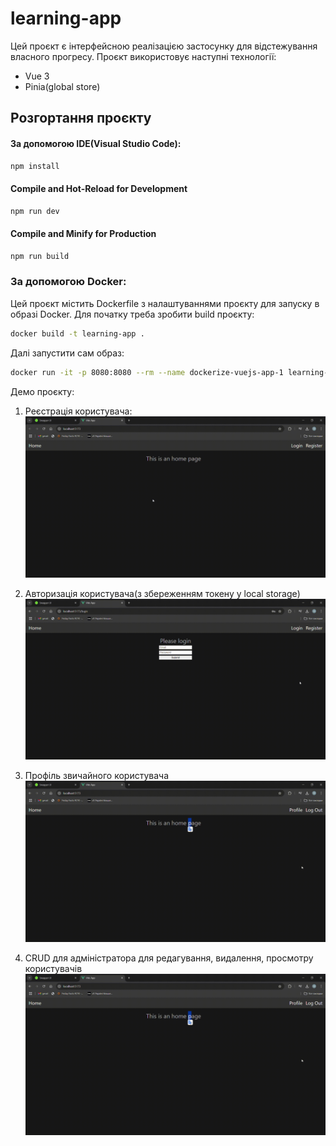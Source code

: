 # learning-app

Цей проєкт є інтерфейсною реалізацією застосунку для відстежування власного прогресу. Проєкт використовує наступні технології:
- Vue 3
- Pinia(global store)

## Розгортання проєкту

#### За допомогою IDE(Visual Studio Code):
```sh
npm install
```

#### Compile and Hot-Reload for Development

```sh
npm run dev
```

#### Compile and Minify for Production

```sh
npm run build
```

### За допомогою Docker:
Цей проєкт містить Dockerfile з налаштуваннями проєкту для запуску в образі Docker. Для початку треба зробити build проєкту:
```sh 
docker build -t learning-app .
```
Далі запустити сам образ:
```sh
docker run -it -p 8080:8080 --rm --name dockerize-vuejs-app-1 learning-app
```

Демо проєкту:

1. Реєстрація користувача:
![](videos/register.gif)

2. Авторизація користувача(з збереженням токену у local storage)
![](videos/login.gif)

3. Профіль звичайного користувача
![](videos/profile.gif)

4. CRUD для адміністратора для редагування, видалення, просмотру користувачів
![](videos/profile.gif)